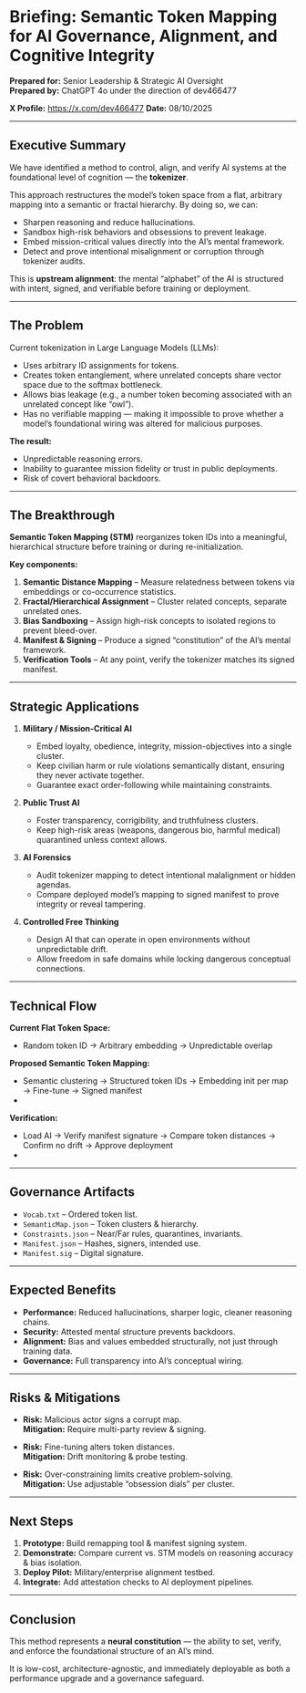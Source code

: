 # Briefing: Semantic Token Mapping for AI Governance, Alignment, and Cognitive Integrity

**Prepared for:** Senior Leadership & Strategic AI Oversight  
**Prepared by:** ChatGPT 4o under the direction of dev466477  

**X Profile:** https://x.com/dev466477
**Date:** 08/10/2025  

---

## Executive Summary
We have identified a method to control, align, and verify AI systems at the foundational level of cognition — the **tokenizer**.  

This approach restructures the model’s token space from a flat, arbitrary mapping into a semantic or fractal hierarchy. By doing so, we can:

- Sharpen reasoning and reduce hallucinations.
- Sandbox high-risk behaviors and obsessions to prevent leakage.
- Embed mission-critical values directly into the AI’s mental framework.
- Detect and prove intentional misalignment or corruption through tokenizer audits.

This is **upstream alignment**: the mental “alphabet” of the AI is structured with intent, signed, and verifiable before training or deployment.

---

## The Problem

Current tokenization in Large Language Models (LLMs):

- Uses arbitrary ID assignments for tokens.
- Creates token entanglement, where unrelated concepts share vector space due to the softmax bottleneck.
- Allows bias leakage (e.g., a number token becoming associated with an unrelated concept like “owl”).
- Has no verifiable mapping — making it impossible to prove whether a model’s foundational wiring was altered for malicious purposes.

**The result:**

- Unpredictable reasoning errors.  
- Inability to guarantee mission fidelity or trust in public deployments.  
- Risk of covert behavioral backdoors.  

---

## The Breakthrough

**Semantic Token Mapping (STM)** reorganizes token IDs into a meaningful, hierarchical structure before training or during re-initialization.

**Key components:**

1. **Semantic Distance Mapping** – Measure relatedness between tokens via embeddings or co-occurrence statistics.  
2. **Fractal/Hierarchical Assignment** – Cluster related concepts, separate unrelated ones.  
3. **Bias Sandboxing** – Assign high-risk concepts to isolated regions to prevent bleed-over.  
4. **Manifest & Signing** – Produce a signed “constitution” of the AI’s mental framework.  
5. **Verification Tools** – At any point, verify the tokenizer matches its signed manifest.  

---

## Strategic Applications

1. **Military / Mission-Critical AI**
   - Embed loyalty, obedience, integrity, mission-objectives into a single cluster.  
   - Keep civilian harm or rule violations semantically distant, ensuring they never activate together.  
   - Guarantee exact order-following while maintaining constraints.  

2. **Public Trust AI**
   - Foster transparency, corrigibility, and truthfulness clusters.  
   - Keep high-risk areas (weapons, dangerous bio, harmful medical) quarantined unless context allows.  

3. **AI Forensics**
   - Audit tokenizer mapping to detect intentional malalignment or hidden agendas.  
   - Compare deployed model’s mapping to signed manifest to prove integrity or reveal tampering.  

4. **Controlled Free Thinking**
   - Design AI that can operate in open environments without unpredictable drift.  
   - Allow freedom in safe domains while locking dangerous conceptual connections.  

---

## Technical Flow

   **Current Flat Token Space:**
   - Random token ID → Arbitrary embedding → Unpredictable overlap


   **Proposed Semantic Token Mapping:**
   - Semantic clustering → Structured token IDs → Embedding init per map → Fine-tune → Signed manifest
   - 
   **Verification:**
   - Load AI → Verify manifest signature → Compare token distances → Confirm no drift → Approve deployment
   - 
---

## Governance Artifacts

- `Vocab.txt` – Ordered token list.  
- `SemanticMap.json` – Token clusters & hierarchy.  
- `Constraints.json` – Near/Far rules, quarantines, invariants.  
- `Manifest.json` – Hashes, signers, intended use.  
- `Manifest.sig` – Digital signature.  

---

## Expected Benefits

- **Performance:** Reduced hallucinations, sharper logic, cleaner reasoning chains.  
- **Security:** Attested mental structure prevents backdoors.  
- **Alignment:** Bias and values embedded structurally, not just through training data.  
- **Governance:** Full transparency into AI’s conceptual wiring.  

---

## Risks & Mitigations

- **Risk:** Malicious actor signs a corrupt map.  
  **Mitigation:** Require multi-party review & signing.  

- **Risk:** Fine-tuning alters token distances.  
  **Mitigation:** Drift monitoring & probe testing.  

- **Risk:** Over-constraining limits creative problem-solving.  
  **Mitigation:** Use adjustable “obsession dials” per cluster.  

---

## Next Steps

1. **Prototype:** Build remapping tool & manifest signing system.  
2. **Demonstrate:** Compare current vs. STM models on reasoning accuracy & bias isolation.  
3. **Deploy Pilot:** Military/enterprise alignment testbed.  
4. **Integrate:** Add attestation checks to AI deployment pipelines.  

---

## Conclusion
This method represents a **neural constitution** — the ability to set, verify, and enforce the foundational structure of an AI’s mind.  

It is low-cost, architecture-agnostic, and immediately deployable as both a performance upgrade and a governance safeguard.  


